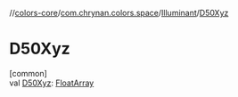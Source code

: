 //[colors-core](../../../index.md)/[com.chrynan.colors.space](../index.md)/[Illuminant](index.md)/[D50Xyz](-d50-xyz.md)

# D50Xyz

[common]\
val [D50Xyz](-d50-xyz.md): [FloatArray](https://kotlinlang.org/api/latest/jvm/stdlib/kotlin/-float-array/index.html)
